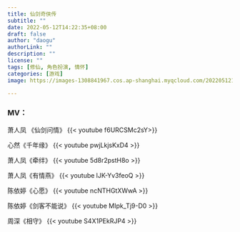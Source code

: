 ```yaml
---
title: 仙剑奇侠传
subtitle: ""
date: 2022-05-12T14:22:35+08:00
draft: false
author: "daogu"
authorLink: ""
description: "" 
license: ""
tags: [修仙, 角色扮演, 情怀]
categories: [游戏]
image: https://images-1308841967.cos.ap-shanghai.myqcloud.com/202205121440937.avif

---
```


### MV：
萧人凤 《仙剑问情》
{{< youtube f6URCSMc2sY>}}

心然《千年缘》
{{< youtube pwjLkjsKxD4 >}}

萧人凤《牵绊》
{{< youtube 5d8r2pstH8o >}}

萧人凤《有情燕》
{{< youtube lJK-Yv3feoQ >}}

陈依婷《心愿》
{{< youtube ncNTHGtXWwA >}}

陈依婷《剑客不能说》
{{< youtube MIpk_Tj9-D0 >}}

周深《相守》
{{< youtube S4X1PEkRJP4 >}}